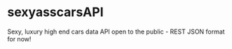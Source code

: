 # sexyasscarsAPI
Sexy, luxury high end cars data API open to the public - REST JSON format for now!
